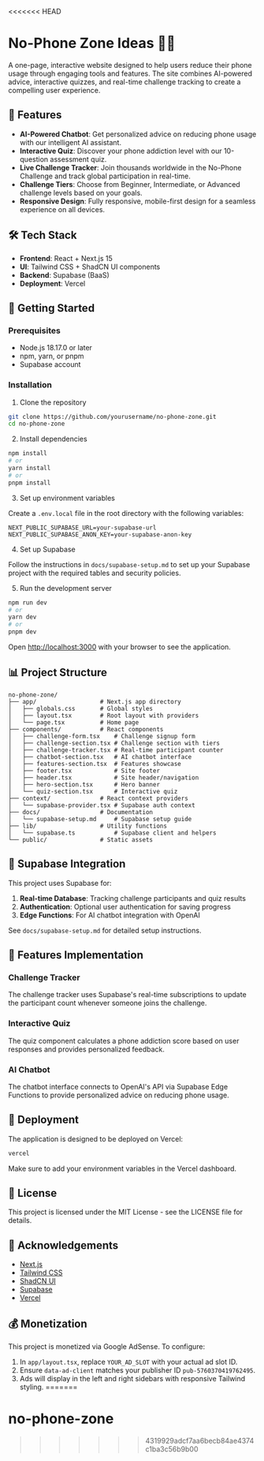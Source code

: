 <<<<<<< HEAD
# No-Phone Zone Ideas 📱❌

A one-page, interactive website designed to help users reduce their phone usage through engaging tools and features. The site combines AI-powered advice, interactive quizzes, and real-time challenge tracking to create a compelling user experience.

## 🌟 Features

- **AI-Powered Chatbot**: Get personalized advice on reducing phone usage with our intelligent AI assistant.
- **Interactive Quiz**: Discover your phone addiction level with our 10-question assessment quiz.
- **Live Challenge Tracker**: Join thousands worldwide in the No-Phone Challenge and track global participation in real-time.
- **Challenge Tiers**: Choose from Beginner, Intermediate, or Advanced challenge levels based on your goals.
- **Responsive Design**: Fully responsive, mobile-first design for a seamless experience on all devices.

## 🛠️ Tech Stack

- **Frontend**: React + Next.js 15
- **UI**: Tailwind CSS + ShadCN UI components
- **Backend**: Supabase (BaaS)
- **Deployment**: Vercel

## 🚀 Getting Started

### Prerequisites

- Node.js 18.17.0 or later
- npm, yarn, or pnpm
- Supabase account

### Installation

1. Clone the repository

```bash
git clone https://github.com/yourusername/no-phone-zone.git
cd no-phone-zone
```

2. Install dependencies

```bash
npm install
# or
yarn install
# or
pnpm install
```

3. Set up environment variables

Create a `.env.local` file in the root directory with the following variables:

```
NEXT_PUBLIC_SUPABASE_URL=your-supabase-url
NEXT_PUBLIC_SUPABASE_ANON_KEY=your-supabase-anon-key
```

4. Set up Supabase

Follow the instructions in `docs/supabase-setup.md` to set up your Supabase project with the required tables and security policies.

5. Run the development server

```bash
npm run dev
# or
yarn dev
# or
pnpm dev
```

Open [http://localhost:3000](http://localhost:3000) with your browser to see the application.

## 📊 Project Structure

```
no-phone-zone/
├── app/                  # Next.js app directory
│   ├── globals.css       # Global styles
│   ├── layout.tsx        # Root layout with providers
│   └── page.tsx          # Home page
├── components/           # React components
│   ├── challenge-form.tsx    # Challenge signup form
│   ├── challenge-section.tsx # Challenge section with tiers
│   ├── challenge-tracker.tsx # Real-time participant counter
│   ├── chatbot-section.tsx   # AI chatbot interface
│   ├── features-section.tsx  # Features showcase
│   ├── footer.tsx            # Site footer
│   ├── header.tsx            # Site header/navigation
│   ├── hero-section.tsx      # Hero banner
│   └── quiz-section.tsx      # Interactive quiz
├── context/              # React context providers
│   └── supabase-provider.tsx # Supabase auth context
├── docs/                 # Documentation
│   └── supabase-setup.md     # Supabase setup guide
├── lib/                  # Utility functions
│   └── supabase.ts           # Supabase client and helpers
└── public/               # Static assets
```

## 🔄 Supabase Integration

This project uses Supabase for:

1. **Real-time Database**: Tracking challenge participants and quiz results
2. **Authentication**: Optional user authentication for saving progress
3. **Edge Functions**: For AI chatbot integration with OpenAI

See `docs/supabase-setup.md` for detailed setup instructions.

## 📱 Features Implementation

### Challenge Tracker

The challenge tracker uses Supabase's real-time subscriptions to update the participant count whenever someone joins the challenge.

### Interactive Quiz

The quiz component calculates a phone addiction score based on user responses and provides personalized feedback.

### AI Chatbot

The chatbot interface connects to OpenAI's API via Supabase Edge Functions to provide personalized advice on reducing phone usage.

## 🚢 Deployment

The application is designed to be deployed on Vercel:

```bash
vercel
```

Make sure to add your environment variables in the Vercel dashboard.

## 📄 License

This project is licensed under the MIT License - see the LICENSE file for details.

## 🙏 Acknowledgements

- [Next.js](https://nextjs.org)
- [Tailwind CSS](https://tailwindcss.com)
- [ShadCN UI](https://ui.shadcn.com)
- [Supabase](https://supabase.com)
- [Vercel](https://vercel.com)

## 💰 Monetization

This project is monetized via Google AdSense. To configure:

1. In `app/layout.tsx`, replace `YOUR_AD_SLOT` with your actual ad slot ID.
2. Ensure `data-ad-client` matches your publisher ID `pub-5760370419762495`.
3. Ads will display in the left and right sidebars with responsive Tailwind styling.
=======
# no-phone-zone
>>>>>>> 4319929adcf7aa6becb84ae4374c1ba3c56b9b00
